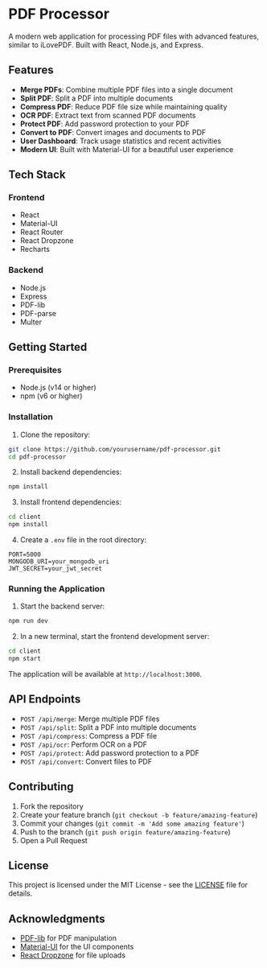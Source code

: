 # PDF Processor

A modern web application for processing PDF files with advanced features, similar to iLovePDF. Built with React, Node.js, and Express.

## Features

- **Merge PDFs**: Combine multiple PDF files into a single document
- **Split PDF**: Split a PDF into multiple documents
- **Compress PDF**: Reduce PDF file size while maintaining quality
- **OCR PDF**: Extract text from scanned PDF documents
- **Protect PDF**: Add password protection to your PDF
- **Convert to PDF**: Convert images and documents to PDF
- **User Dashboard**: Track usage statistics and recent activities
- **Modern UI**: Built with Material-UI for a beautiful user experience

## Tech Stack

### Frontend
- React
- Material-UI
- React Router
- React Dropzone
- Recharts

### Backend
- Node.js
- Express
- PDF-lib
- PDF-parse
- Multer

## Getting Started

### Prerequisites
- Node.js (v14 or higher)
- npm (v6 or higher)

### Installation

1. Clone the repository:
```bash
git clone https://github.com/yourusername/pdf-processor.git
cd pdf-processor
```

2. Install backend dependencies:
```bash
npm install
```

3. Install frontend dependencies:
```bash
cd client
npm install
```

4. Create a `.env` file in the root directory:
```env
PORT=5000
MONGODB_URI=your_mongodb_uri
JWT_SECRET=your_jwt_secret
```

### Running the Application

1. Start the backend server:
```bash
npm run dev
```

2. In a new terminal, start the frontend development server:
```bash
cd client
npm start
```

The application will be available at `http://localhost:3000`.

## API Endpoints

- `POST /api/merge`: Merge multiple PDF files
- `POST /api/split`: Split a PDF into multiple documents
- `POST /api/compress`: Compress a PDF file
- `POST /api/ocr`: Perform OCR on a PDF
- `POST /api/protect`: Add password protection to a PDF
- `POST /api/convert`: Convert files to PDF

## Contributing

1. Fork the repository
2. Create your feature branch (`git checkout -b feature/amazing-feature`)
3. Commit your changes (`git commit -m 'Add some amazing feature'`)
4. Push to the branch (`git push origin feature/amazing-feature`)
5. Open a Pull Request

## License

This project is licensed under the MIT License - see the [LICENSE](LICENSE) file for details.

## Acknowledgments

- [PDF-lib](https://pdf-lib.js.org/) for PDF manipulation
- [Material-UI](https://mui.com/) for the UI components
- [React Dropzone](https://react-dropzone.js.org/) for file uploads 